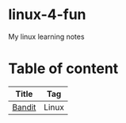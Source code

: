 # linux-4-fun

My linux learning notes

# Table of content

| Title                                                               | Tag   |
| ------------------------------------------------------------------- | ----- |
| [Bandit](https://github.com/m14isme/linux-4-fun/tree/master/Bandit) | Linux |
